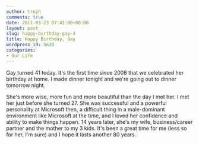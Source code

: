 ```yaml
---
author: troyh
comments: true
date: 2011-03-23 07:41:00+00:00
layout: post
slug: happy-birthday-gay-4
title: Happy Birthday, Gay
wordpress_id: 5630
categories:
- Our Life
---
```


Gay turned 41 today. It's the first time since 2008 that we celebrated her birthday at home. I made dinner tonight and we're going out to dinner tomorrow night.

She's more wise, more fun and more beautiful than the day I met her. I met her just before she turned 27. She was successful and a powerful personality at Microsoft then, a difficult thing in a male-dominant environment like Microsoft at the time, and I loved her confidence and ability to make things happen. 14 years later, she's my wife, business/career partner and the mother to my 3 kids. It's been a great time for me (less so for her, I'm sure) and I hope it lasts another 80 years.


